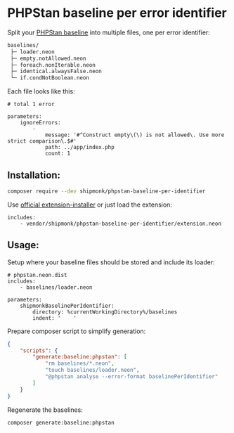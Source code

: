 # PHPStan baseline per error identifier

Split your [PHPStan baseline](https://phpstan.org/user-guide/baseline) into multiple files, one per error identifier:

```txt
baselines/
 ├─ loader.neon
 ├─ empty.notAllowed.neon
 ├─ foreach.nonIterable.neon
 ├─ identical.alwaysFalse.neon
 └─ if.condNotBoolean.neon
```

Each file looks like this:

```neon
# total 1 error

parameters:
	ignoreErrors:
		-
			message: '#^Construct empty\(\) is not allowed\. Use more strict comparison\.$#'
			path: ../app/index.php
			count: 1
```

## Installation:

```sh
composer require --dev shipmonk/phpstan-baseline-per-identifier
```

Use [official extension-installer](https://phpstan.org/user-guide/extension-library#installing-extensions) or just load the extension:

```neon
includes:
    - vendor/shipmonk/phpstan-baseline-per-identifier/extension.neon
```


## Usage:

Setup where your baseline files should be stored and include its loader:
```neon
# phpstan.neon.dist
includes:
    - baselines/loader.neon

parameters:
    shipmonkBaselinePerIdentifier:
        directory: %currentWorkingDirectory%/baselines
        indent: '    '
```

Prepare composer script to simplify generation:

```json
{
    "scripts": {
        "generate:baseline:phpstan": [
            "rm baselines/*.neon",
            "touch baselines/loader.neon",
            "@phpstan analyse --error-format baselinePerIdentifier"
        ]
    }
}
```

Regenerate the baselines:

```sh
composer generate:baseline:phpstan
```
